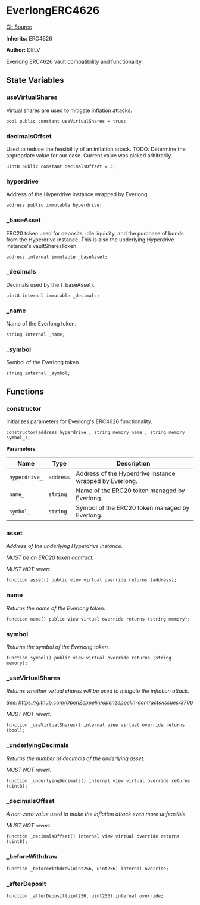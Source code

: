# EverlongERC4626

[Git Source](https://github.com/delvtech/everlong/blob/a882cfe2c27e9b8d9d3084f5dd6ac8776571789b/contracts/ERC4626.sol)

**Inherits:**
ERC4626

**Author:**
DELV

Everlong ERC4626 vault compatibility and functionality.

## State Variables

### useVirtualShares

Virtual shares are used to mitigate inflation attacks.

```solidity
bool public constant useVirtualShares = true;
```

### decimalsOffset

Used to reduce the feasibility of an inflation attack.
TODO: Determine the appropriate value for our case. Current value
was picked arbitrarily.

```solidity
uint8 public constant decimalsOffset = 3;
```

### hyperdrive

Address of the Hyperdrive instance wrapped by Everlong.

```solidity
address public immutable hyperdrive;
```

### \_baseAsset

ERC20 token used for deposits, idle liquidity, and
the purchase of bonds from the Hyperdrive instance.
This is also the underlying Hyperdrive instance's
vaultSharesToken.

```solidity
address internal immutable _baseAsset;
```

### \_decimals

Decimals used by the {\_baseAsset}.

```solidity
uint8 internal immutable _decimals;
```

### \_name

Name of the Everlong token.

```solidity
string internal _name;
```

### \_symbol

Symbol of the Everlong token.

```solidity
string internal _symbol;
```

## Functions

### constructor

Initializes parameters for Everlong's ERC4626 functionality.

```solidity
constructor(address hyperdrive_, string memory name_, string memory symbol_);
```

**Parameters**

| Name          | Type      | Description                                             |
| ------------- | --------- | ------------------------------------------------------- |
| `hyperdrive_` | `address` | Address of the Hyperdrive instance wrapped by Everlong. |
| `name_`       | `string`  | Name of the ERC20 token managed by Everlong.            |
| `symbol_`     | `string`  | Symbol of the ERC20 token managed by Everlong.          |

### asset

_Address of the underlying Hyperdrive instance._

_MUST be an ERC20 token contract._

_MUST NOT revert._

```solidity
function asset() public view virtual override returns (address);
```

### name

_Returns the name of the Everlong token._

```solidity
function name() public view virtual override returns (string memory);
```

### symbol

_Returns the symbol of the Everlong token._

```solidity
function symbol() public view virtual override returns (string memory);
```

### \_useVirtualShares

_Returns whether virtual shares will be used to mitigate the inflation attack._

_See: https://github.com/OpenZeppelin/openzeppelin-contracts/issues/3706_

_MUST NOT revert._

```solidity
function _useVirtualShares() internal view virtual override returns (bool);
```

### \_underlyingDecimals

_Returns the number of decimals of the underlying asset._

_MUST NOT revert._

```solidity
function _underlyingDecimals() internal view virtual override returns (uint8);
```

### \_decimalsOffset

_A non-zero value used to make the inflation attack even more unfeasible._

_MUST NOT revert._

```solidity
function _decimalsOffset() internal view virtual override returns (uint8);
```

### \_beforeWithdraw

```solidity
function _beforeWithdraw(uint256, uint256) internal override;
```

### \_afterDeposit

```solidity
function _afterDeposit(uint256, uint256) internal override;
```
